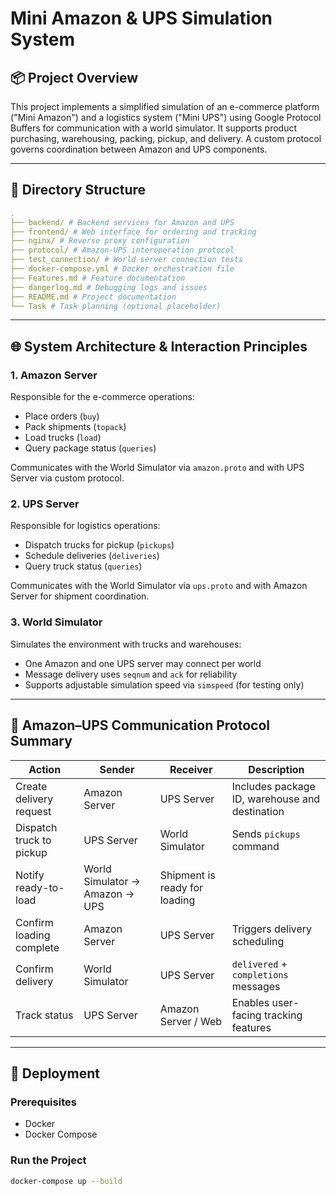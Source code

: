 # Mini Amazon & UPS Simulation System

## 📦 Project Overview

This project implements a simplified simulation of an e-commerce platform ("Mini Amazon") and a logistics system ("Mini UPS") using Google Protocol Buffers for communication with a world simulator. It supports product purchasing, warehousing, packing, pickup, and delivery. A custom protocol governs coordination between Amazon and UPS components.

---

## 📁 Directory Structure

```yaml
.
├── backend/ # Backend services for Amazon and UPS
├── frontend/ # Web interface for ordering and tracking
├── nginx/ # Reverse proxy configuration
├── protocol/ # Amazon-UPS interoperation protocol
├── test_connection/ # World server connection tests
├── docker-compose.yml # Docker orchestration file
├── Features.md # Feature documentation
├── dangerlog.md # Debugging logs and issues
├── README.md # Project documentation
└── Task # Task planning (optional placeholder)
```
---

## 🌐 System Architecture & Interaction Principles

### 1. Amazon Server

Responsible for the e-commerce operations:
- Place orders (`buy`)
- Pack shipments (`topack`)
- Load trucks (`load`)
- Query package status (`queries`)

Communicates with the World Simulator via `amazon.proto` and with UPS Server via custom protocol.

### 2. UPS Server

Responsible for logistics operations:
- Dispatch trucks for pickup (`pickups`)
- Schedule deliveries (`deliveries`)
- Query truck status (`queries`)

Communicates with the World Simulator via `ups.proto` and with Amazon Server for shipment coordination.

### 3. World Simulator

Simulates the environment with trucks and warehouses:
- One Amazon and one UPS server may connect per world
- Message delivery uses `seqnum` and `ack` for reliability
- Supports adjustable simulation speed via `simspeed` (for testing only)

---

## 🔁 Amazon–UPS Communication Protocol Summary

| Action                   | Sender         | Receiver       | Description |
|--------------------------|----------------|----------------|-------------|
| Create delivery request  | Amazon Server  | UPS Server     | Includes package ID, warehouse and destination |
| Dispatch truck to pickup | UPS Server     | World Simulator| Sends `pickups` command |
| Notify ready-to-load     | World Simulator → Amazon → UPS | Shipment is ready for loading |
| Confirm loading complete | Amazon Server  | UPS Server     | Triggers delivery scheduling |
| Confirm delivery         | World Simulator| UPS Server     | `delivered` + `completions` messages |
| Track status             | UPS Server     | Amazon Server / Web | Enables user-facing tracking features |

---

## 🚀 Deployment

### Prerequisites

- Docker
- Docker Compose

### Run the Project

```bash
docker-compose up --build
